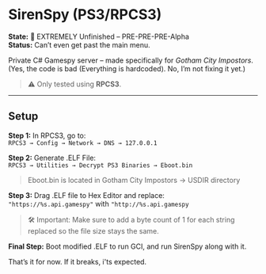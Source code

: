 # SirenSpy (PS3/RPCS3)

**State:** 🚧 EXTREMELY Unfinished – PRE-PRE-PRE-Alpha  
**Status:** Can’t even get past the main menu.  

Private C# Gamespy server – made specifically for *Gotham City Impostors*.  
(Yes, the code is bad (Everything is hardcoded). No, I’m not fixing it yet.)

> ⚠️ Only tested using **RPCS3**.

---

## Setup

**Step 1:** In RPCS3, go to:  
`RPCS3 → Config → Network → DNS → 127.0.0.1`

**Step 2:** Generate .ELF File:  
`RPCS3 → Utilities → Decrypt PS3 Binaries → Eboot.bin`
> Eboot.bin is located in Gotham City Impostors → USDIR directory 

**Step 3:** Drag .ELF file to Hex Editor and replace:  
`"https://%s.api.gamespy"` with `"http://%s.api.gamespy`
> 🛠️ Important: Make sure to add a byte count of 1 for each string replaced so the file size stays the same.

**Final Step:** Boot modified .ELF to run GCI, and run SirenSpy along with it.


That’s it for now. If it breaks, i'ts expected.
